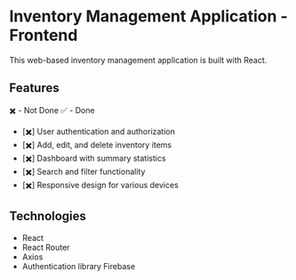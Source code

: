 # Inventory Management Application - Frontend

This web-based inventory management application is built with React.

## Features

✖️ - Not Done
✅ - Done

- [✖️] User authentication and authorization
- [✖️] Add, edit, and delete inventory items
- [✖️] Dashboard with summary statistics
- [✖️] Search and filter functionality
- [✖️] Responsive design for various devices

## Technologies

- React
- React Router
- Axios
- Authentication library Firebase